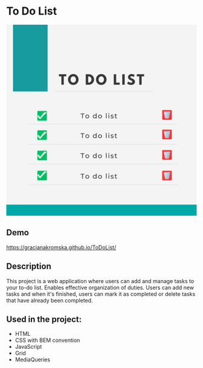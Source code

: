 # To Do List

![OpenGraph](https://github.com/GracjanaKromska/ToDoList/blob/main/images/share.png?raw=true)

## Demo

https://gracjanakromska.github.io/ToDoList/

## Description
This project is a web application where users can add and manage tasks to your to-do list. Enables effective organization of duties.
Users can add new tasks and when it's finished, users can mark it as completed or delete tasks that have already been completed.

## Used in the project:
- HTML
- CSS with BEM convention
- JavaScript
- Grid
- MediaQueries
